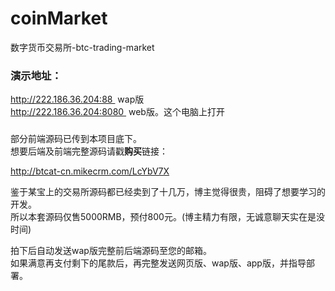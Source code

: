# coinMarket
数字货币交易所-btc-trading-market

### 演示地址：
http://222.186.36.204:88  wap版  
http://222.186.36.204:8080  web版。这个电脑上打开  

###  
部分前端源码已传到本项目底下。  
想要后端及前端完整源码请戳<b>购买</b>链接：  

http://btcat-cn.mikecrm.com/LcYbV7X  

鉴于某宝上的交易所源码都已经卖到了十几万，博主觉得很贵，阻碍了想要学习的开发。  
所以本套源码仅售5000RMB，预付800元。(博主精力有限，无诚意聊天实在是没时间)  

拍下后自动发送wap版完整前后端源码至您的邮箱。  
如果满意再支付剩下的尾款后，再完整发送网页版、wap版、app版，并指导部署。  

